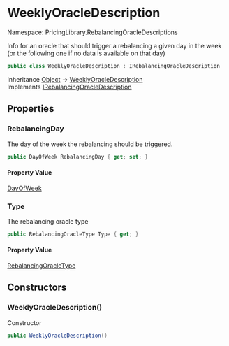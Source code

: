 # WeeklyOracleDescription

Namespace: PricingLibrary.RebalancingOracleDescriptions

Info for an oracle that should trigger a rebalancing a given day in the week (or the following one if no data is available on that day)

```csharp
public class WeeklyOracleDescription : IRebalancingOracleDescription
```

Inheritance [Object](https://docs.microsoft.com/en-us/dotnet/api/system.object) → [WeeklyOracleDescription](./pricinglibrary.rebalancingoracledescriptions.weeklyoracledescription.md)<br>
Implements [IRebalancingOracleDescription](./pricinglibrary.rebalancingoracledescriptions.irebalancingoracledescription.md)

## Properties

### **RebalancingDay**

The day of the week the rebalancing should be triggered.

```csharp
public DayOfWeek RebalancingDay { get; set; }
```

#### Property Value

[DayOfWeek](https://docs.microsoft.com/en-us/dotnet/api/system.dayofweek)<br>

### **Type**

The rebalancing oracle type

```csharp
public RebalancingOracleType Type { get; }
```

#### Property Value

[RebalancingOracleType](./pricinglibrary.rebalancingoracledescriptions.rebalancingoracletype.md)<br>

## Constructors

### **WeeklyOracleDescription()**

Constructor

```csharp
public WeeklyOracleDescription()
```

